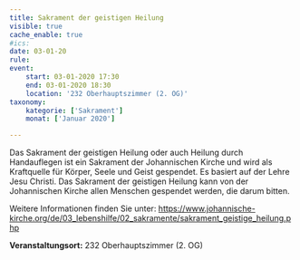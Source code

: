 ```yaml
---
title: Sakrament der geistigen Heilung
visible: true
cache_enable: true
#ics: 
date: 03-01-20
rule: 
event:
	start: 03-01-2020 17:30
	end: 03-01-2020 18:30
	location: '232 Oberhauptszimmer (2. OG)'
taxonomy:
	kategorie: ['Sakrament']
	monat: ['Januar 2020']

---
```

Das Sakrament der geistigen Heilung oder auch Heilung durch Handauflegen ist ein Sakrament der Johannischen Kirche und wird als Kraftquelle für Körper, Seele und Geist gespendet. Es basiert auf der Lehre Jesu Christi. Das Sakrament der geistigen Heilung kann von der Johannischen Kirche allen Menschen gespendet werden, die darum bitten.

Weitere Informationen finden Sie unter:
https://www.johannische-kirche.org/de/03_lebenshilfe/02_sakramente/sakrament_geistige_heilung.php



**Veranstaltungsort:** 232 Oberhauptszimmer (2. OG)

